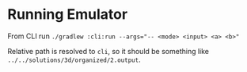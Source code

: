 # Running Emulator

From CLI run `./gradlew :cli:run --args="-- <mode> <input> <a> <b>"`

Relative path is resolved to `cli`, so it should be something like `../../solutions/3d/organized/2.output`. 